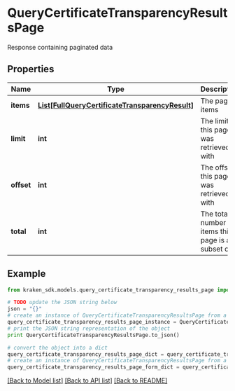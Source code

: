 # QueryCertificateTransparencyResultsPage

Response containing paginated data

## Properties
Name | Type | Description | Notes
------------ | ------------- | ------------- | -------------
**items** | [**List[FullQueryCertificateTransparencyResult]**](FullQueryCertificateTransparencyResult.md) | The page&#39;s items | 
**limit** | **int** | The limit this page was retrieved with | 
**offset** | **int** | The offset this page was retrieved with | 
**total** | **int** | The total number of items this page is a subset of | 

## Example

```python
from kraken_sdk.models.query_certificate_transparency_results_page import QueryCertificateTransparencyResultsPage

# TODO update the JSON string below
json = "{}"
# create an instance of QueryCertificateTransparencyResultsPage from a JSON string
query_certificate_transparency_results_page_instance = QueryCertificateTransparencyResultsPage.from_json(json)
# print the JSON string representation of the object
print QueryCertificateTransparencyResultsPage.to_json()

# convert the object into a dict
query_certificate_transparency_results_page_dict = query_certificate_transparency_results_page_instance.to_dict()
# create an instance of QueryCertificateTransparencyResultsPage from a dict
query_certificate_transparency_results_page_form_dict = query_certificate_transparency_results_page.from_dict(query_certificate_transparency_results_page_dict)
```
[[Back to Model list]](../README.md#documentation-for-models) [[Back to API list]](../README.md#documentation-for-api-endpoints) [[Back to README]](../README.md)


